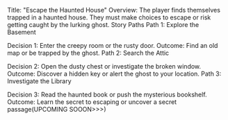 
Title: "Escape the Haunted House"
Overview: The player finds themselves trapped in a haunted house. They must make choices to escape or risk getting caught by the lurking ghost.
Story Paths
Path 1: Explore the Basement

Decision 1: Enter the creepy room or the rusty door.
Outcome: Find an old map or be trapped by the ghost.
Path 2: Search the Attic

Decision 2: Open the dusty chest or investigate the broken window.
Outcome: Discover a hidden key or alert the ghost to your location.
Path 3: Investigate the Library

Decision 3: Read the haunted book or push the mysterious bookshelf.
Outcome: Learn the secret to escaping or uncover a secret passage(UPCOMING SOOON>>>)